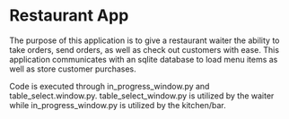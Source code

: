 # Restaurant App
 The purpose of this application is to give a restaurant waiter the ability to take orders, send orders, as well as check out customers with ease. This application communicates with an sqlite database to load menu items as well as store customer purchases.

Code is executed through in_progress_window.py and table_select.window.py. table_select_window.py is utilized by the waiter while in_progress_window.py is utilized by the kitchen/bar. 
